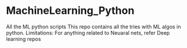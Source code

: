 # MachineLearning_Python
All the ML python scripts 
This repo contains all the tries with ML algos in python. 
Limitations: For anything related to Neuaral nets, refer Deep learning repos
